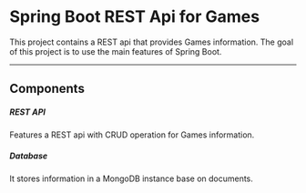 # Spring Boot REST Api for Games

This project contains a REST api that provides Games information. 
The goal of this project is to use the main features of Spring Boot.

---

## Components

##### REST API

Features a REST api with CRUD operation for Games information.

##### Database

It stores information in a MongoDB instance base on documents.